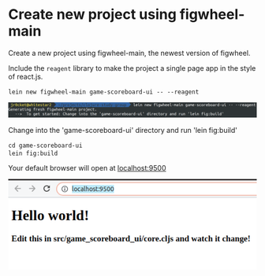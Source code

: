 # Create new project using figwheel-main

Create a new project using figwheel-main, the newest version of figwheel.

Include the `reagent` library to make the project a single page app in the style of react.js.


```shell
lein new figwheel-main game-scoreboard-ui -- --reagent
```

![Game scoreboard new Leiningen project with figwheel-main and reagent](/images/game-scoreboard-ui--leiningen-new-project-figwheel-main.png)


Change into the 'game-scoreboard-ui' directory and run 'lein fig:build'


```shell
cd game-scoreboard-ui
lein fig:build
```

Your default browser will open at [localhost:9500](http://localhost:9500/)


![Game Scoreboard UI - new project website](/images/game-scoreboard-ui--new-project-website.png)
